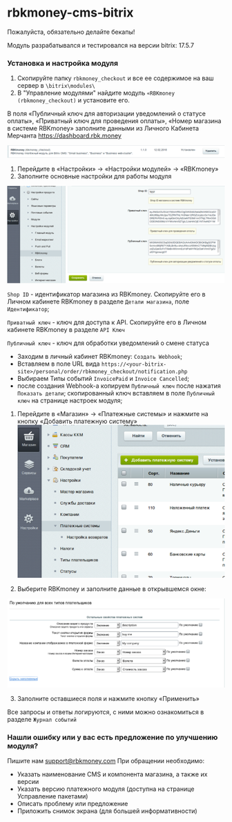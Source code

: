 # rbkmoney-cms-bitrix

Пожалуйста, обязательно делайте бекапы!

Модуль разрабатывался и тестировался на версии bitrix: 17.5.7


### Установка и настройка модуля

1) Скопируйте папку `rbkmoney_checkout` и все ее содержимое на ваш сервер в `\bitrix\modules\`
2) В "Управление модулями" найдите модуль `«RBKmoney (rbkmoney_checkout)` и установите его.

В поля «Публичный ключ для авторизации уведомлений о статусе оплаты», «Приватный ключ для проведения оплаты», «Номер магазина в системе RBKmoney» заполните данными из Личного Кабинета Мерчанта https://dashboard.rbk.money

![Установка модуля](images/managing.png)


1. Перейдите в «Настройки» -> «Настройки модулей» -> «RBKmoney»
2. Заполните основные настройки для работы модуля

![Настройка модуля](images/common_settings.png)

`Shop ID` - идентификатор магазина из RBKmoney.
Скопируйте его в Личном кабинете RBKmoney в разделе `Детали магазина`, поле `Идентификатор`;

`Приватный ключ` - ключ для доступа к API.
Скопируйте его в Личном кабинете RBKmoney в разделе `API Ключ`

`Публичный ключ` - ключ для обработки уведомлений о смене статуса
- Заходим в личный кабинет RBKmoney: `Создать Webhook`;
- Вставляем в поле URL вида `https://<your-bitrix-site>/personal/order/rbkmoney_checkout/notification.php`
- Выбираем Типы событий `InvoicePaid` и `Invoice Canсelled`;
- после создания Webhook-а копируем `Публичный ключ` после нажатия `Показать детали`;
скопированный ключ вставляем в поле `Публичный ключ` на странице настроек модуля;


1) Перейдите в «Магазин» -> «Платежные системы» и нажмите на кнопку «Добавить платежную систему»
![Добавить платежную систему](images/added_payment_method.png)

2) Выберите RBKmoney и заполните данные в открывшемся окне:

![Настройка модуля](images/settings.png)


3)	Заполните оставшиеся поля и нажмите кнопку «Применить»

Все запросы и ответы логируются, с ними можно ознакомиться в разделе `Журнал событий`


### Нашли ошибку или у вас есть предложение по улучшению модуля?

Пишите нам support@rbkmoney.com При обращении необходимо:

- Указать наименование CMS и компонента магазина, а также их версии
- Указать версию платежного модуля (доступна на странице Усправление пакетами)
- Описать проблему или предложение
- Приложить снимок экрана (для большей информативности)
